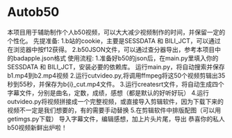 # Autob50
本项目用于辅助制作个人b50视频，可以大大减少视频制作的时间，并保留一定的个性化。
先提准备:
1.b站的cookie，主要是SESSDATA 和 BILI_JCT，可以通过在浏览器中按f12获得。
2.b50JSON文件，可以通过查分器导出，参考本项目中的badapple.json格式
使用流程:
1.准备好b50的json后，在main.py里填入你的SESSDATA 和 BILI_JCT，安装必要的依赖库。
运行main.py，将自动搜索并保存b1.mp4到b2.mp4视频
2.运行cutvideo.py,将调用ffmpeg将这50个视频剪辑出35秒到55秒，并保存为b{i}_cut.mp4文件。
3.运行createsrt文件，将自动生成四个字幕文件，分别是曲名，定数，成绩，感想（都是默认的好听好玩）
4.运行outvideo.py将视频拼接成一个完整视频，或直接导入剪辑软件，因为下载下来的视频不一定是我们想要的，有的需要手动替换
5.在剪辑软件中排版配图（可以用getimgs.py下载）
导入字幕文件，编辑感想，加上片头片尾，导出
恭喜你的私人b50视频新鲜出炉啦！

